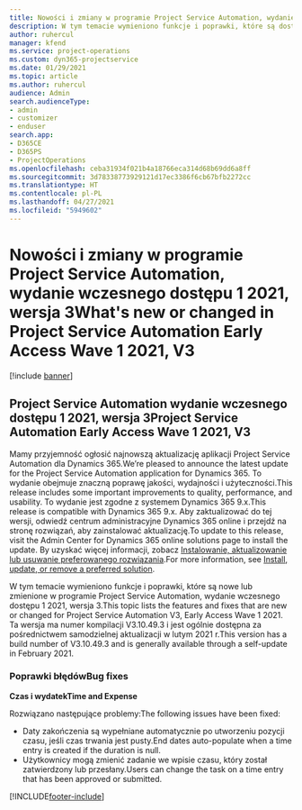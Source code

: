 ```yaml
---
title: Nowości i zmiany w programie Project Service Automation, wydanie wczesnego dostępu 1 2021, wersja 3
description: W tym temacie wymieniono funkcje i poprawki, które są dostępne w aktualizacji Project Service Automation, wydanie wczesnego dostępu 1 2021, wersja 3.
author: ruhercul
manager: kfend
ms.service: project-operations
ms.custom: dyn365-projectservice
ms.date: 01/29/2021
ms.topic: article
ms.author: ruhercul
audience: Admin
search.audienceType:
- admin
- customizer
- enduser
search.app:
- D365CE
- D365PS
- ProjectOperations
ms.openlocfilehash: ceba31934f021b4a18766eca314d68b69dd6a8ff
ms.sourcegitcommit: 3d78338773929121d17ec3386f6cb67bfb2272cc
ms.translationtype: HT
ms.contentlocale: pl-PL
ms.lasthandoff: 04/27/2021
ms.locfileid: "5949602"
---
```

# <a name="whats-new-or-changed-in-project-service-automation-early-access-wave-1-2021-v3"></a><span data-ttu-id="d9f39-103">Nowości i zmiany w programie Project Service Automation, wydanie wczesnego dostępu 1 2021, wersja 3</span><span class="sxs-lookup"><span data-stu-id="d9f39-103">What's new or changed in Project Service Automation Early Access Wave 1 2021, V3</span></span>

[!include [banner](../includes/psa-now-project-operations.md)]

## <a name="project-service-automation-early-access-wave-1-2021-v3"></a><span data-ttu-id="d9f39-104">Project Service Automation wydanie wczesnego dostępu 1 2021, wersja 3</span><span class="sxs-lookup"><span data-stu-id="d9f39-104">Project Service Automation Early Access Wave 1 2021, V3</span></span>

<span data-ttu-id="d9f39-105">Mamy przyjemność ogłosić najnowszą aktualizację aplikacji Project Service Automation dla Dynamics 365.</span><span class="sxs-lookup"><span data-stu-id="d9f39-105">We’re pleased to announce the latest update for the Project Service Automation application for Dynamics 365.</span></span> <span data-ttu-id="d9f39-106">To wydanie obejmuje znaczną poprawę jakości, wydajności i użyteczności.</span><span class="sxs-lookup"><span data-stu-id="d9f39-106">This release includes some important improvements to quality, performance, and usability.</span></span> <span data-ttu-id="d9f39-107">To wydanie jest zgodne z systemem Dynamics 365 9.x.</span><span class="sxs-lookup"><span data-stu-id="d9f39-107">This release is compatible with Dynamics 365 9.x.</span></span> <span data-ttu-id="d9f39-108">Aby zaktualizować do tej wersji, odwiedź centrum administracyjne Dynamics 365 online i przejdź na stronę rozwiązań, aby zainstalować aktualizację.</span><span class="sxs-lookup"><span data-stu-id="d9f39-108">To update to this release, visit the Admin Center for Dynamics 365 online solutions page to install the update.</span></span> <span data-ttu-id="d9f39-109">By uzyskać więcej informacji, zobacz [Instalowanie, aktualizowanie lub usuwanie preferowanego rozwiązania](/power-platform/admin/install-remove-preferred-solution).</span><span class="sxs-lookup"><span data-stu-id="d9f39-109">For more information, see [Install, update, or remove a preferred solution](/power-platform/admin/install-remove-preferred-solution).</span></span>

<span data-ttu-id="d9f39-110">W tym temacie wymieniono funkcje i poprawki, które są nowe lub zmienione w programie Project Service Automation, wydanie wczesnego dostępu 1 2021, wersja 3.</span><span class="sxs-lookup"><span data-stu-id="d9f39-110">This topic lists the features and fixes that are new or changed for Project Service Automation V3, Early Access Wave 1 2021.</span></span> <span data-ttu-id="d9f39-111">Ta wersja ma numer kompilacji V3.10.49.3 i jest ogólnie dostępna za pośrednictwem samodzielnej aktualizacji w lutym 2021 r.</span><span class="sxs-lookup"><span data-stu-id="d9f39-111">This version has a build number of V3.10.49.3 and is generally available through a self-update in February 2021.</span></span>


### <a name="bug-fixes"></a><span data-ttu-id="d9f39-112">Poprawki błędów</span><span class="sxs-lookup"><span data-stu-id="d9f39-112">Bug fixes</span></span>

<span data-ttu-id="d9f39-113">**Czas i wydatek**</span><span class="sxs-lookup"><span data-stu-id="d9f39-113">**Time and Expense**</span></span>

<span data-ttu-id="d9f39-114">Rozwiązano następujące problemy:</span><span class="sxs-lookup"><span data-stu-id="d9f39-114">The following issues have been fixed:</span></span>

- <span data-ttu-id="d9f39-115">Daty zakończenia są wypełniane automatycznie po utworzeniu pozycji czasu, jeśli czas trwania jest pusty.</span><span class="sxs-lookup"><span data-stu-id="d9f39-115">End dates auto-populate when a time entry is created if the duration is null.</span></span>
- <span data-ttu-id="d9f39-116">Użytkownicy mogą zmienić zadanie we wpisie czasu, który został zatwierdzony lub przesłany.</span><span class="sxs-lookup"><span data-stu-id="d9f39-116">Users can change the task on a time entry that has been approved or submitted.</span></span>


[!INCLUDE[footer-include](../includes/footer-banner.md)]